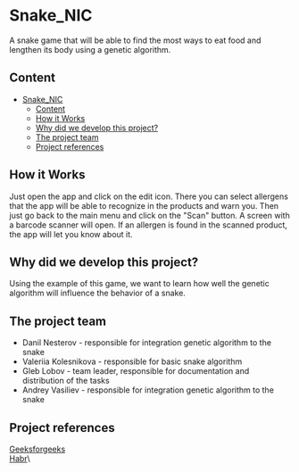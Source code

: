 Snake_NIC
======================

A snake game that will be able to find the most ways to eat food and lengthen its body using a genetic algorithm.

## Content

- [Snake_NIC](#snake_nic)
  - [Content](#content)
  - [How it Works](#how-it-works)
  - [Why did we develop this project?](#why-did-we-develop-this-project)
  - [The project team](#the-project-team)
  - [Project references](#project-references)

## How it Works

Just open the app and click on the edit icon. There you can select allergens that the app will be able to recognize in the products and warn you. Then just go back to the main menu and click on the "Scan" button. A screen with a barcode scanner will open. If an allergen is found in the scanned product, the app will let you know about it.

## Why did we develop this project?

Using the example of this game, we want to learn how well the genetic algorithm will influence the behavior of a snake.

## The project team

* Danil Nesterov - responsible for integration genetic algorithm to the snake
* Valeriia Kolesnikova - responsible for basic snake algorithm
* Gleb Lobov - team leader, responsible for documentation and distribution of the tasks
* Andrey Vasiliev  - responsible for integration genetic algorithm to the snake

## Project references
[Geeksforgeeks](https://www.geeksforgeeks.org/genetic-algorithms)\
[Habr](https://habr.com/ru/articles/128704)\
